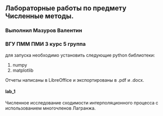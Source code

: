 ## Лабораторные работы по предмету Численные методы.
### Выполнил Мазуров Валентин
### ВГУ ПММ ПМИ 3 курс 5 группа

для запуска необходимо установить следующие python библиотеки:
1. numpy
2. matplotlib

Отчеты написаны в LibreOffice и экспортированы в .pdf и .docx. 

#### lab_1
Численное исследование сходимости интерполяционного процесса с использованием многочленов Лагранжа.
